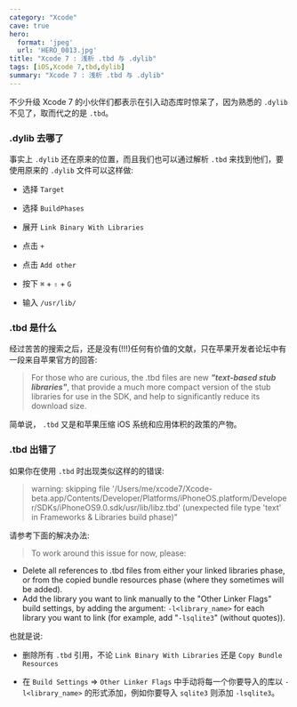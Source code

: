 ```yaml
---
category: "Xcode"
cave: true
hero:
  format: 'jpeg'
  url: 'HERO_0013.jpg'
title: "Xcode 7 : 浅析 .tbd 与 .dylib"
tags: [iOS,Xcode 7,tbd,dylib]
summary: "Xcode 7 : 浅析 .tbd 与 .dylib"
---
```

不少升级 Xcode 7 的小伙伴们都表示在引入动态库时惊呆了，因为熟悉的 `.dylib` 不见了，取而代之的是 `.tbd`。

### .dylib 去哪了

事实上 `.dylib` 还在原来的位置，而且我们也可以通过解析 `.tbd` 来找到他们，要使用原来的 `.dylib` 文件可以这样做:

* 选择 `Target`

* 选择 `BuildPhases`

* 展开 `Link Binary With Libraries`

* 点击 `+`

* 点击 `Add other`

* 按下 `⌘` + `⇧` + `G`

* 输入 `/usr/lib/`

### .tbd 是什么

经过苦苦的搜索之后，还是没有(!!!)任何有价值的文献，只在苹果开发者论坛中有一段来自苹果官方的回答:

> For those who are curious, the .tbd files are new ***"text-based stub libraries"***, that provide a much more compact version of the stub libraries for use in the SDK, and help to significantly reduce its download size.

简单说， `.tbd` 又是和苹果压缩 iOS 系统和应用体积的政策的产物。

### .tbd 出错了

如果你在使用 `.tbd` 时出现类似这样的的错误:

>  warning: skipping file '/Users/me/xcode7/Xcode-beta.app/Contents/Developer/Platforms/iPhoneOS.platform/Developer/SDKs/iPhoneOS9.0.sdk/usr/lib/libz.tbd' (unexpected file type 'text' in Frameworks & Libraries build phase)"

请参考下面的解决办法:

> To work around this issue for now, please:
>
* Delete all references to .tbd files from either your linked libraries phase, or from the copied bundle resources phase (where they sometimes will be added).
* Add the library you want to link manually to the "Other Linker Flags" build settings, by adding the argument:
             `-l<library_name>`
          for each library you want to link (for example, add "`-lsqlite3`" (without quotes)).

也就是说:

* 删除所有 `.tbd` 引用，不论 `Link Binary With Libraries` 还是 `Copy Bundle Resources`

* 在 `Build Settings` => `Other Linker Flags` 中手动将每一个你要导入的库以 `-l<library_name>` 的形式添加，例如你要导入 `sqlite3` 则添加 `-lsqlite3`。
